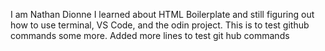 I am Nathan Dionne
I learned about HTML Boilerplate and still figuring out how to use terminal, VS Code, and the odin project. 
This is to test github commands some more. 
Added more lines to test git hub commands